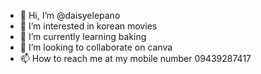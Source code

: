 - 👋 Hi, I’m @daisyelepano
- 👀 I’m interested in korean movies
- 🌱 I’m currently learning baking
- 💞️ I’m looking to collaborate on canva
- 📫 How to reach me at my mobile number 09439287417

<!---
daisyelepano/daisyelepano is a ✨ special ✨ repository because its `README.md` (this file) appears on your GitHub profile.
You can click the Preview link to take a look at your changes.
--->
